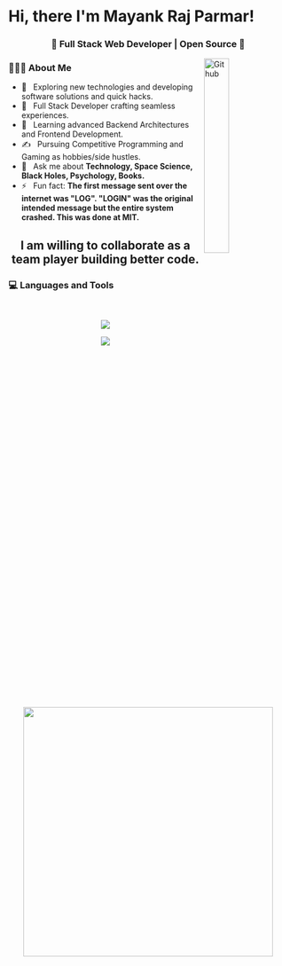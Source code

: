 ### <h1>Hi, there I'm Mayank Raj Parmar!

<h3 align="center">🚀 Full Stack Web Developer | Open Source 🚀</h3>

<img width="30%" align="right" alt="Github" src="https://user-images.githubusercontent.com/48678280/88862734-4903af80-d201-11ea-968b-9c939d88a37c.gif" />
 
 <p aling='center'>
 
 <h3> 👨🏻‍💻 About Me </h3>

- 🤔 &nbsp; Exploring new technologies and developing software solutions and quick hacks.
- 💼 &nbsp; Full Stack Developer crafting seamless experiences.
- 🌱 &nbsp; Learning advanced Backend Architectures and Frontend Development.
- ✍️ &nbsp; Pursuing Competitive Programming and Gaming as hobbies/side hustles.
- 💬 &nbsp; Ask me about **Technology, Space Science, Black Holes, Psychology, Books.**
- ⚡ &nbsp; Fun fact: **The first message sent over the internet was "LOG". "LOGIN" was the original intended message but the entire system crashed. This was done at MIT.**

 <p>
 
## <p align="center">I am willing to collaborate as a team player building better code.</p>

### <h3> 💻 Languages and Tools </h3> </br>

<!-- ![HTML5](https://img.shields.io/badge/-HTML5-000000?style=for-the-badge&logo=HTML5) -->
<p align="center">
 <img align="center" src="https://skillicons.dev/icons?i=css,js,typescript,react,nextjs,tailwind,materialui,redux,firebase,nodejs,express,mongodb,postgresql" >
</p>
<p align="center">
 <img align="center" src="https://skillicons.dev/icons?i=prisma,postman,aws,docker,npm,yarn,bash,git,github,linux,visualstudio" >
</p>
</br></br></br>




<p align='center'> <img aling='right' src="https://media0.giphy.com/media/RbDKaczqWovIugyJmW/giphy.gif?cid=790b76119964146e5c07f06f065563bbae75d60b9831fc1c&rid=giphy.gif&ct=g" width="450" /> </p>
